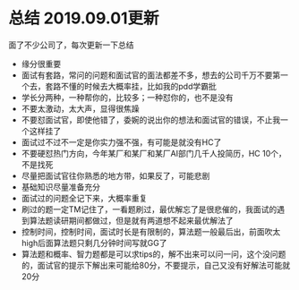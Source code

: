 # 总结 2019.09.01更新
面了不少公司了，每次更新一下总结
- 缘分很重要
- 面试有套路，常问的问题和面试官的面法都差不多，想去的公司千万不要第一个去，套路不懂的时候去大概率挂，比如我的pdd学霸批
- 学长分两种，一种帮你的，比较多；一种怼你的，也不是没有
- 不要太激动，太大声，显得很焦躁
- 不要怼面试官，即使他错了，委婉的说出你的想法和面试官的错误，不止我一个这样挂了
- 面试过不过不一定是你实力强不强，有可能是就没有HC了
- 不要硬怼热门方向，今年某厂和某厂和某厂AI部门几千人投简历，HC 10个，不是找死
- 尽量把面试官往你熟悉的地方带，如果反了，可能悲剧
- 基础知识尽量准备充分
- 面试过的问题全记下来，大概率重复
- 刷过的题一定TM记住了，一看题刷过，最优解忘了是很悲催的，我面试的遇到算法题读研期间都做过，但是就有两道想不起来最优解法了
- 控制时间，控制时间，面试时长是有限制的，算法题一般最后出，前面吹太high后面算法题只剩几分钟时间写就GG了
- 算法题和概率、智力题都是可以求tips的，解不出来可以问一问，这个没问题的，面试官的提示下解出来可能给80分，不要提示，自己又没有好解法可能就20分

